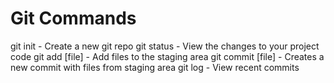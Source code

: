 # Git Commands

git init - Create a new git repo
git status - View the changes to your project code
git add [file] - Add files to the staging area
git commit [file] - Creates a new commit with files from staging area
git log - View recent commits
